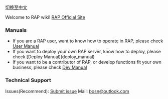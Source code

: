 [切换至中文](主页)

Welcome to RAP wiki!
[RAP Official Site](http://thx.github.io/RAP)

### Manuals

* If you are a RAP user, want to know how to operate in RAP, please check [User Manual](user_manual)
* If you want to deploy your own RAP server, know how to deploy, please check [Deploy Manual)(deploy_manual)
* If you want to be a contributor of RAP, or develop functions fit your own business, please check [Dev Manual](dev_manual)

### Technical Support
Issues(Recommend): [Submit issue](https://thx.github.com/RAP/issues)
Mail: [bosn@outlook.com](mailto:bosn@outlook.com)
